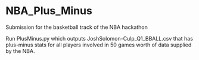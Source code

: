 # NBA_Plus_Minus

Submission for the basketball track of the NBA hackathon

Run PlusMinus.py which outputs JoshSolomon-Culp_Q1_BBALL.csv that has plus-minus stats for all players involved in 
50 games worth of data supplied by the NBA.
